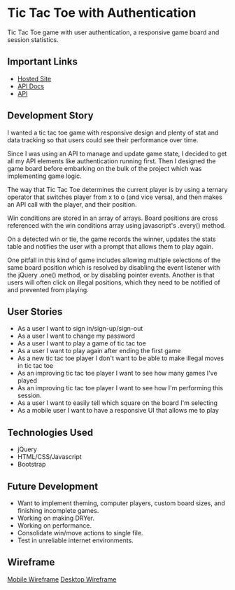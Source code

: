 # Tic Tac Toe with Authentication

Tic Tac Toe game with user authentication, a responsive game board and session statistics. 

## Important Links

- [Hosted Site](https://sidhantmathur.github.io/auth-tictactoe-client/)
- [API Docs](https://git.generalassemb.ly/ga-wdi-boston/game-project-api)
- [API](https://tic-tac-toe-api-production.herokuapp.com/)

## Development Story
I wanted a tic tac toe game with responsive design and plenty of stat and data tracking so that users could see their performance over time. 

Since I was using an API to manage and update game state, I decided to get all my API elements like authentication running first. Then I designed the game board before embarking on the bulk of the project which was implementing game logic. 

The way that Tic Tac Toe determines the current player is by using a ternary operator that switches player from x to o (and vice versa), and then makes an API call with the player, and their position. 

Win conditions are stored in an array of arrays. Board positions are cross referenced  with the win conditions array using javascript's .every() method. 

On a detected win or tie, the game records the winner, updates the stats table and notifies the user with a prompt that allows them to play again. 

One pitfall in this kind of game includes allowing multiple selections of the same board position which is resolved by disabling the event listener with the jQuery .one() method, or by disabling pointer events. Another is that users will often click on illegal positions, which they need to be notified of and prevented from playing. 

## User Stories
- As a user I want to sign in/sign-up/sign-out
- As a user I want to change my password
- As a user I want to play a game of tic tac toe
- As a user I want to play again after ending the first game
- As a new tic tac toe player I don't want to be able to make illegal moves in tic tac toe
- As an improving tic tac toe player I want to see how many games I've played
- As an improving tic tac toe player I want to see how I'm performing this session. 
- As a user I want to easily tell which square on the board I'm selecting
- As a mobile user I want to have a responsive UI that allows me to play

## Technologies Used

- jQuery
- HTML/CSS/Javascript
- Bootstrap

## Future Development

- Want to implement theming, computer players, custom board sizes, and finishing incomplete games. 
- Working on making DRYer. 
- Working on performance.
- Consolidate win/move actions to single file. 
- Test in unreliable internet environments. 

## Wireframe
[Mobile Wireframe](https://imgur.com/G2kyBzx)
[Desktop Wireframe](https://imgur.com/kBX4uk9)
